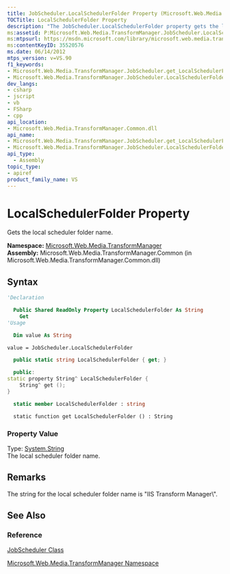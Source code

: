 ```yaml
---
title: JobScheduler.LocalSchedulerFolder Property (Microsoft.Web.Media.TransformManager)
TOCTitle: LocalSchedulerFolder Property
description: "The JobScheduler.LocalSchedulerFolder property gets the local scheduler folder name. This article describes its syntax, property value, and remarks."
ms:assetid: P:Microsoft.Web.Media.TransformManager.JobScheduler.LocalSchedulerFolder
ms:mtpsurl: https://msdn.microsoft.com/library/microsoft.web.media.transformmanager.jobscheduler.localschedulerfolder(v=VS.90)
ms:contentKeyID: 35520576
ms.date: 06/14/2012
mtps_version: v=VS.90
f1_keywords:
- Microsoft.Web.Media.TransformManager.JobScheduler.get_LocalSchedulerFolder
- Microsoft.Web.Media.TransformManager.JobScheduler.LocalSchedulerFolder
dev_langs:
- csharp
- jscript
- vb
- FSharp
- cpp
api_location:
- Microsoft.Web.Media.TransformManager.Common.dll
api_name:
- Microsoft.Web.Media.TransformManager.JobScheduler.get_LocalSchedulerFolder
- Microsoft.Web.Media.TransformManager.JobScheduler.LocalSchedulerFolder
api_type:
  - Assembly
topic_type:
- apiref
product_family_name: VS
---
```


# LocalSchedulerFolder Property

Gets the local scheduler folder name.

**Namespace:**  [Microsoft.Web.Media.TransformManager](microsoft-web-media-transformmanager-namespace.md)  
**Assembly:**  Microsoft.Web.Media.TransformManager.Common (in Microsoft.Web.Media.TransformManager.Common.dll)

## Syntax

```vb
'Declaration

  Public Shared ReadOnly Property LocalSchedulerFolder As String
    Get
'Usage

  Dim value As String

value = JobScheduler.LocalSchedulerFolder
```

```csharp
  public static string LocalSchedulerFolder { get; }
```

```cpp
  public:
static property String^ LocalSchedulerFolder {
    String^ get ();
}
```

``` fsharp
  static member LocalSchedulerFolder : string
```

```jscript
  static function get LocalSchedulerFolder () : String
```

### Property Value

Type: [System.String](https://msdn.microsoft.com/library/s1wwdcbf)  
The local scheduler folder name.  

## Remarks

The string for the local scheduler folder name is "IIS Transform Manager\\".

## See Also

### Reference

[JobScheduler Class](jobscheduler-class-microsoft-web-media-transformmanager.md)

[Microsoft.Web.Media.TransformManager Namespace](microsoft-web-media-transformmanager-namespace.md)
